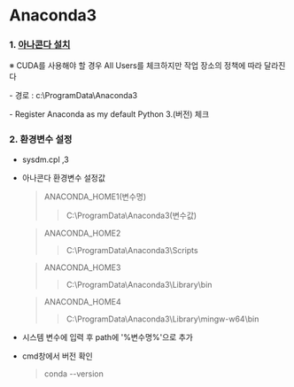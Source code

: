 # Anaconda3
### 1. <a href="https://www.anaconda.com/products/distribution#download-section">아나콘다 설치</a>
<div> ※ CUDA를 사용해야 할 경우 All Users를 체크하지만 작업 장소의 정책에 따라 달라진다</div>
<p>- 경로 : c:\ProgramData\Anaconda3</p>
<div>- Register Anaconda as my default Python 3.(버전) 체크</div>

### 2. 환경변수 설정
- sysdm.cpl ,3
- 아나콘다 환경변수 설정값
    > ANACONDA_HOME1(변수명)
    >> C:\ProgramData\Anaconda3(변수값)

    > ANACONDA_HOME2
    >> C:\ProgramData\Anaconda3\Scripts

    > ANACONDA_HOME3
    >> C:\\ProgramData\Anaconda3\Library\bin

    > ANACONDA_HOME4
    >> C:\ProgramData\Anaconda3\Library\mingw-w64\bin
- 시스템 변수에 입력 후 path에 '%변수명%'으로 추가
- cmd창에서 버전 확인
    > conda --version

